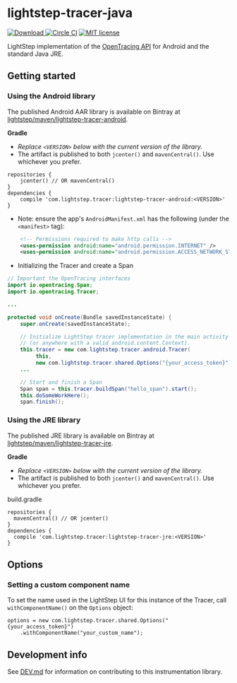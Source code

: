 # lightstep-tracer-java

[ ![Download](https://api.bintray.com/packages/lightstep/maven/lightstep-tracer-android/images/download.svg) ](https://bintray.com/lightstep/maven/) [![Circle CI](https://circleci.com/gh/lightstep/lightstep-tracer-java.svg?style=shield)](https://circleci.com/gh/lightstep/lightstep-tracer-java) [![MIT license](http://img.shields.io/badge/license-MIT-blue.svg)](http://opensource.org/licenses/MIT)

LightStep implementation of the [OpenTracing API](http://opentracing.io/) for Android and the standard Java JRE.

## Getting started

### Using the Android library

The published Android AAR library is available on Bintray at [lightstep/maven/lightstep-tracer-android](https://bintray.com/lightstep/maven/lightstep-tracer-android/view).


**Gradle**

* *Replace `<VERSION>` below with the current version of the library.*
* The artifact is published to both `jcenter()` and `mavenCentral()`. Use whichever you prefer.

```
repositories {
    jcenter() // OR mavenCentral()
}
dependencies {
    compile 'com.lightstep.tracer:lightstep-tracer-android:<VERSION>'
}
```

* Note: ensure the app's `AndroidManifest.xml` has the following (under the `<manifest>` tag):

```xml
    <!-- Permissions required to make http calls -->
    <uses-permission android:name="android.permission.INTERNET" />
    <uses-permission android:name="android.permission.ACCESS_NETWORK_STATE" />
```
* Initializing the Tracer and create a Span

```java
// Important the OpenTracing interfaces
import io.opentracing.Span;
import io.opentracing.Tracer;

...

protected void onCreate(Bundle savedInstanceState) {
    super.onCreate(savedInstanceState);

    // Initialize LightStep tracer implementation in the main activity
    // (or anywhere with a valid android.content.Context).
    this.tracer = new com.lightstep.tracer.android.Tracer(
         this,
         new com.lightstep.tracer.shared.Options("{your_access_token}"));
    ...

    // Start and finish a Span
    Span span = this.tracer.buildSpan("hello_span").start();
    this.doSomeWorkHere();
    span.finish();
```

### Using the JRE library

The published JRE library is available on Bintray at [lightstep/maven/lightstep-tracer-jre](https://bintray.com/lightstep/maven/lightstep-tracer-jre/view).

**Gradle**

* *Replace `<VERSION>` below with the current version of the library.*
* The artifact is published to both `jcenter()` and `mavenCentral()`. Use whichever you prefer.

build.gradle
```
repositories {
  mavenCentral() // OR jcenter()
}
dependencies {
  compile 'com.lightstep.tracer:lightstep-tracer-jre:<VERSION>'
}
```

## Options

### Setting a custom component name

To set the name used in the LightStep UI for this instance of the Tracer, call `withComponentName()` on the `Options` object:

```
options = new com.lightstep.tracer.shared.Options("{your_access_token}")
    .withComponentName("your_custom_name");
```

## Development info

See [DEV.md](DEV.md) for information on contributing to this instrumentation library.
